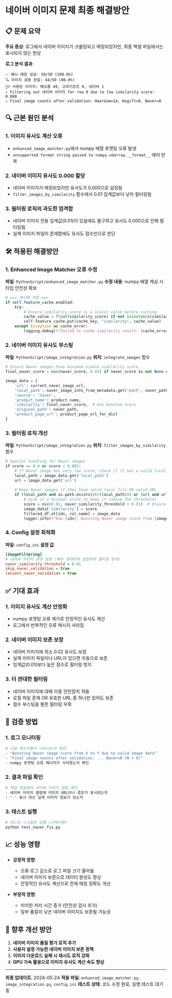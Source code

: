 # 네이버 이미지 문제 최종 해결방안

## 📋 문제 요약

**주요 증상**: 로그에서 네이버 이미지가 크롤링되고 매칭되었지만, 최종 엑셀 파일에서는 표시되지 않는 현상

**로그 분석 결과**:
```
✅ 해시 매칭 성공: 50/50 (100.0%)
🔍 이미지 검증 완료: 44/50 (88.0%)
🏃‍♂️ 사용된 이미지: 해오름 49, 고려기프트 0, 네이버 1
⚠️ Filtering out 네이버 이미지 for row 0 due to low similarity score: 0.000
⚠️ Final image counts after validation: Haereum=14, Kogift=0, Naver=0
```

## 🔍 근본 원인 분석

### 1. **이미지 유사도 계산 오류**
- `enhanced_image_matcher.py`에서 numpy 배열 포맷팅 오류 발생
- `unsupported format string passed to numpy.ndarray.__format__` 에러 반복

### 2. **네이버 이미지 유사도 0.000 할당**
- 네이버 이미지가 매칭되었지만 유사도가 0.000으로 설정됨
- `filter_images_by_similarity` 함수에서 0.01 임계값보다 낮아 필터링됨

### 3. **필터링 로직의 과도한 엄격함**
- 네이버 이미지 전용 임계값(0.01)이 있음에도 불구하고 유사도 0.000으로 인해 필터링됨
- 실제 이미지 파일이 존재함에도 유사도 점수만으로 판단

## 🛠️ 적용된 해결방안

### 1. **Enhanced Image Matcher 오류 수정**

**파일**: `PythonScript/enhanced_image_matcher.py`
**수정 내용**: numpy 배열 캐싱 시 타입 안전성 확보

```python
# === 캐시에 저장 ===
if self.feature_cache.enabled:
    try:
        # Ensure similarity_score is a scalar value before caching
        cache_value = float(similarity_score) if not isinstance(similarity_score, (list, tuple, np.ndarray)) else float(similarity_score[0])
        self.feature_cache.put(cache_key, "similarity", cache_value)
    except Exception as cache_error:
        logging.debug(f"Failed to cache similarity result: {cache_error}")
```

### 2. **네이버 이미지 유사도 부스팅**

**파일**: `PythonScript/image_integration.py`
**위치**: `integrate_images` 함수

```python
# Ensure Naver images have minimum viable similarity score
final_naver_score = max(naver_score, 0.02) if naver_score is not None else 0.02

image_data = {
    'url': current_naver_image_url, 
    'local_path': naver_image_info_from_metadata.get('path', naver_path),
    'source': 'naver',
    'product_name': product_name,
    'similarity': final_naver_score,  # Use boosted score
    'original_path': naver_path,
    'product_page_url': product_page_url_for_dict
}
```

### 3. **필터링 로직 개선**

**파일**: `PythonScript/image_integration.py`
**위치**: `filter_images_by_similarity` 함수

```python
# Special handling for Naver images
if score == 0.0 or score < 0.001:
    # If Naver image has very low score, check if it has a valid local_path or URL
    local_path = image_data.get('local_path')
    url = image_data.get('url')
    
    # Keep Naver images if they have valid local file OR valid URL
    if (local_path and os.path.exists(str(local_path))) or (url and url.startswith(('http://', 'https://'))):
        # Give it a minimal score to keep it (above the threshold)
        score = max(0.02, naver_similarity_threshold + 0.01)  # Ensure it's above threshold
        image_data['similarity'] = score
        filtered_df.at[idx, col_name] = image_data
        logger.info(f"Row {idx}: Boosting Naver image score from {image_data.get('similarity', 0.0):.3f} to {score:.3f} due to valid image data")
```

### 4. **Config 설정 최적화**

**파일**: `config.ini`
**설정 값**:
```ini
[ImageFiltering]
# 네이버 이미지 관련 설정 (매우 관대하게 설정하여 필터링 방지)
naver_similarity_threshold = 0.01
skip_naver_validation = true
lenient_naver_validation = true
```

## ✅ 기대 효과

### 1. **이미지 유사도 계산 안정화**
- numpy 포맷팅 오류 제거로 안정적인 유사도 계산
- 로그에서 반복적인 오류 메시지 사라짐

### 2. **네이버 이미지 보존 보장**
- 네이버 이미지에 최소 0.02 유사도 보장
- 실제 이미지 파일이나 URL이 있으면 자동으로 보존
- 임계값(0.01)보다 높은 점수로 필터링 방지

### 3. **더 관대한 필터링**
- 네이버 이미지에 대해 이중 안전장치 적용
- 로컬 파일 존재 OR 유효한 URL 중 하나만 있어도 보존
- 점수 부스팅을 통한 필터링 우회

## 🔄 검증 방법

### 1. **로그 모니터링**
```bash
# 다음 메시지들이 나타나는지 확인:
- "Boosting Naver image score from X to Y due to valid image data"
- "Final image counts after validation: ... Naver=N (N > 0)"
- numpy 포맷팅 오류 메시지가 사라졌는지 확인
```

### 2. **결과 파일 확인**
```bash
# 엑셀 파일에서 네이버 이미지 컬럼 확인
- 네이버 이미지 컬럼에 이미지 URL이나 경로가 표시되는지
- "-" 표시 대신 실제 이미지 정보가 있는지
```

### 3. **테스트 실행**
```bash
# 테스트 스크립트 실행 (선택사항)
python test_naver_fix.py
```

## 📈 성능 영향

- **긍정적 영향**: 
  - 오류 로그 감소로 로그 파일 크기 줄어듦
  - 네이버 이미지 보존으로 데이터 완성도 향상
  - 안정적인 유사도 계산으로 전체 매칭 정확도 개선

- **부정적 영향**: 
  - 미미한 처리 시간 증가 (안전성 검사 추가)
  - 일부 품질이 낮은 네이버 이미지도 보존될 가능성

## 🔮 향후 개선 방안

1. **네이버 이미지 품질 평가 로직 추가**
2. **사용자 설정 가능한 네이버 이미지 보존 정책**
3. **이미지 다운로드 실패 시 재시도 로직 강화**
4. **GPU 가속 활용으로 이미지 유사도 계산 속도 향상**

---

**최종 업데이트**: 2024-05-24
**적용 파일**: `enhanced_image_matcher.py`, `image_integration.py`, `config.ini`
**테스트 상태**: 코드 수정 완료, 실행 테스트 대기 중 